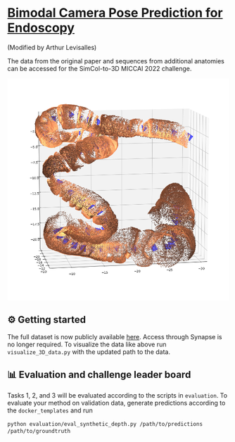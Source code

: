 # [Bimodal Camera Pose Prediction for Endoscopy](https://arxiv.org/abs/2204.04968)

(Modified by Arthur Levisalles)

The data from the original paper and sequences from additional anatomies can be accessed for the SimCol-to-3D MICCAI 2022 challenge.

<p align="center">
  <img src="assets/pointcloud_S_1.png" alt="Example data visualization" width="600" />
</p>

## ⚙ Getting started

The full dataset is now publicly available [here](https://rdr.ucl.ac.uk/articles/dataset/Simcol3D_-_3D_Reconstruction_during_Colonoscopy_Challenge_Dataset/24077763). Access through Synapse is no longer required. To visualize the data like above run `visualize_3D_data.py` with the updated path to the data. 


## 📊 Evaluation and challenge leader board

Tasks 1, 2, and 3 will be evaluated according to the scripts in `evaluation`. To evaluate your method on validation data, generate predictions according to the `docker_templates` and run
```
python evaluation/eval_synthetic_depth.py /path/to/predictions /path/to/groundtruth
```
